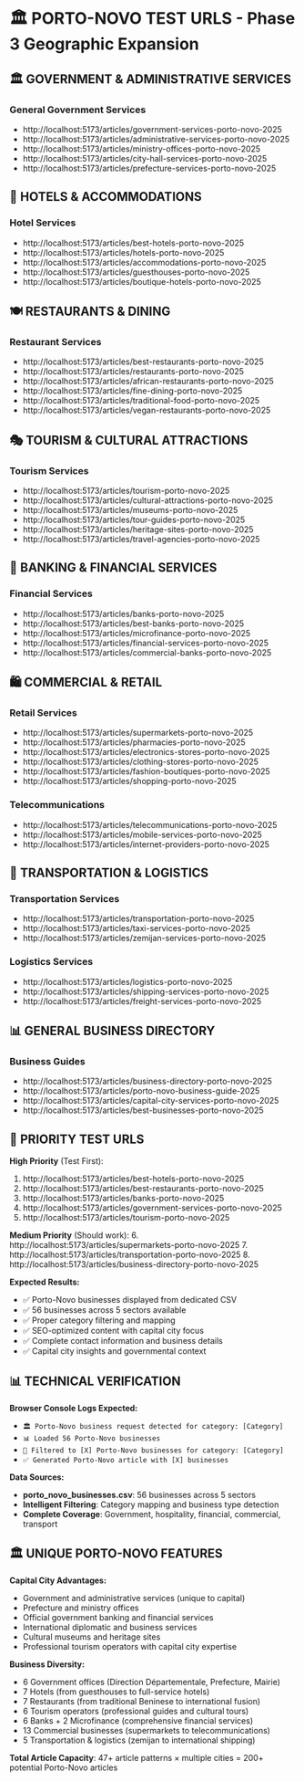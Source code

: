 # 🏛️ PORTO-NOVO TEST URLS - Phase 3 Geographic Expansion

## 🏛️ GOVERNMENT & ADMINISTRATIVE SERVICES

### General Government Services
- http://localhost:5173/articles/government-services-porto-novo-2025
- http://localhost:5173/articles/administrative-services-porto-novo-2025
- http://localhost:5173/articles/ministry-offices-porto-novo-2025
- http://localhost:5173/articles/city-hall-services-porto-novo-2025
- http://localhost:5173/articles/prefecture-services-porto-novo-2025

## 🏨 HOTELS & ACCOMMODATIONS

### Hotel Services
- http://localhost:5173/articles/best-hotels-porto-novo-2025
- http://localhost:5173/articles/hotels-porto-novo-2025
- http://localhost:5173/articles/accommodations-porto-novo-2025
- http://localhost:5173/articles/guesthouses-porto-novo-2025
- http://localhost:5173/articles/boutique-hotels-porto-novo-2025

## 🍽️ RESTAURANTS & DINING

### Restaurant Services
- http://localhost:5173/articles/best-restaurants-porto-novo-2025
- http://localhost:5173/articles/restaurants-porto-novo-2025
- http://localhost:5173/articles/african-restaurants-porto-novo-2025
- http://localhost:5173/articles/fine-dining-porto-novo-2025
- http://localhost:5173/articles/traditional-food-porto-novo-2025
- http://localhost:5173/articles/vegan-restaurants-porto-novo-2025

## 🎭 TOURISM & CULTURAL ATTRACTIONS

### Tourism Services
- http://localhost:5173/articles/tourism-porto-novo-2025
- http://localhost:5173/articles/cultural-attractions-porto-novo-2025
- http://localhost:5173/articles/museums-porto-novo-2025
- http://localhost:5173/articles/tour-guides-porto-novo-2025
- http://localhost:5173/articles/heritage-sites-porto-novo-2025
- http://localhost:5173/articles/travel-agencies-porto-novo-2025

## 🏦 BANKING & FINANCIAL SERVICES

### Financial Services
- http://localhost:5173/articles/banks-porto-novo-2025
- http://localhost:5173/articles/best-banks-porto-novo-2025
- http://localhost:5173/articles/microfinance-porto-novo-2025
- http://localhost:5173/articles/financial-services-porto-novo-2025
- http://localhost:5173/articles/commercial-banks-porto-novo-2025

## 🛍️ COMMERCIAL & RETAIL

### Retail Services
- http://localhost:5173/articles/supermarkets-porto-novo-2025
- http://localhost:5173/articles/pharmacies-porto-novo-2025
- http://localhost:5173/articles/electronics-stores-porto-novo-2025
- http://localhost:5173/articles/clothing-stores-porto-novo-2025
- http://localhost:5173/articles/fashion-boutiques-porto-novo-2025
- http://localhost:5173/articles/shopping-porto-novo-2025

### Telecommunications
- http://localhost:5173/articles/telecommunications-porto-novo-2025
- http://localhost:5173/articles/mobile-services-porto-novo-2025
- http://localhost:5173/articles/internet-providers-porto-novo-2025

## 🚗 TRANSPORTATION & LOGISTICS

### Transportation Services
- http://localhost:5173/articles/transportation-porto-novo-2025
- http://localhost:5173/articles/taxi-services-porto-novo-2025
- http://localhost:5173/articles/zemijan-services-porto-novo-2025

### Logistics Services
- http://localhost:5173/articles/logistics-porto-novo-2025
- http://localhost:5173/articles/shipping-services-porto-novo-2025
- http://localhost:5173/articles/freight-services-porto-novo-2025

## 📊 GENERAL BUSINESS DIRECTORY

### Business Guides
- http://localhost:5173/articles/business-directory-porto-novo-2025
- http://localhost:5173/articles/porto-novo-business-guide-2025
- http://localhost:5173/articles/capital-city-services-porto-novo-2025
- http://localhost:5173/articles/best-businesses-porto-novo-2025

## 🎯 PRIORITY TEST URLS

**High Priority** (Test First):
1. http://localhost:5173/articles/best-hotels-porto-novo-2025
2. http://localhost:5173/articles/best-restaurants-porto-novo-2025
3. http://localhost:5173/articles/banks-porto-novo-2025
4. http://localhost:5173/articles/government-services-porto-novo-2025
5. http://localhost:5173/articles/tourism-porto-novo-2025

**Medium Priority** (Should work):
6. http://localhost:5173/articles/supermarkets-porto-novo-2025
7. http://localhost:5173/articles/transportation-porto-novo-2025
8. http://localhost:5173/articles/business-directory-porto-novo-2025

**Expected Results:**
- ✅ Porto-Novo businesses displayed from dedicated CSV
- ✅ 56 businesses across 5 sectors available
- ✅ Proper category filtering and mapping
- ✅ SEO-optimized content with capital city focus
- ✅ Complete contact information and business details
- ✅ Capital city insights and governmental context

## 📊 TECHNICAL VERIFICATION

**Browser Console Logs Expected:**
- `🏛️ Porto-Novo business request detected for category: [Category]`
- `📊 Loaded 56 Porto-Novo businesses`
- `🎯 Filtered to [X] Porto-Novo businesses for category: [Category]`
- `✅ Generated Porto-Novo article with [X] businesses`

**Data Sources:**
- **porto_novo_businesses.csv**: 56 businesses across 5 sectors
- **Intelligent Filtering**: Category mapping and business type detection
- **Complete Coverage**: Government, hospitality, financial, commercial, transport

## 🏛️ UNIQUE PORTO-NOVO FEATURES

**Capital City Advantages:**
- Government and administrative services (unique to capital)
- Prefecture and ministry offices
- Official government banking and financial services
- International diplomatic and business services
- Cultural museums and heritage sites
- Professional tourism operators with capital city expertise

**Business Diversity:**
- 6 Government offices (Direction Départementale, Prefecture, Mairie)
- 7 Hotels (from guesthouses to full-service hotels)
- 7 Restaurants (from traditional Beninese to international fusion)
- 6 Tourism operators (professional guides and cultural tours)
- 6 Banks + 2 Microfinance (comprehensive financial services)
- 13 Commercial businesses (supermarkets to telecommunications)
- 5 Transportation & logistics (zemijan to international shipping)

**Total Article Capacity**: 47+ article patterns × multiple cities = 200+ potential Porto-Novo articles